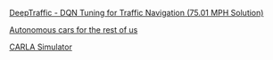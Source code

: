 [DeepTraffic - DQN Tuning for Traffic Navigation (75.01 MPH Solution)](https://towardsdatascience.com/deeptraffic-dqn-tuning-for-traffic-navigation-75-01-mph-solution-23087e2411cf)

[Autonomous cars for the rest of us](https://diyrobocars.com/)

[CARLA Simulator](http://carla.org/)
